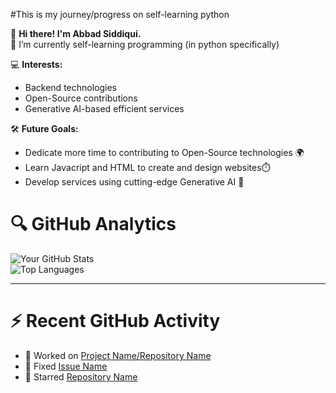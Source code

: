 #This is my journey/progress on self-learning python

🌟 **Hi there! I'm Abbad Siddiqui.**  
🎯 I’m currently self-learning programming (in python specifically)

💻 **Interests:**  
- Backend technologies  
- Open-Source contributions  
- Generative AI-based efficient services  

🛠 **Future Goals:**  
- Dedicate more time to contributing to Open-Source technologies 🌍  
- Learn Javacript and HTML to create and design websites⏱️
- Develop services using cutting-edge Generative AI 🤖  


# 🔍 GitHub Analytics

![Your GitHub Stats](https://github-readme-stats.vercel.app/api?username=AbbadSiddiqui&show_icons=true&theme=radical)  
![Top Languages](https://github-readme-stats.vercel.app/api/top-langs/?username=AbbadSiddiqui&layout=compact&theme=radical)  

---

# ⚡ Recent GitHub Activity

- 🔧 Worked on [Project Name/Repository Name](#)
- 🐞 Fixed [Issue Name](#)
- 🌟 Starred [Repository Name](#)
